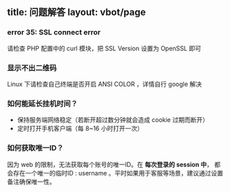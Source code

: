 title: 问题解答
layout: vbot/page
---

### error 35: SSL connect error

请检查 PHP 配置中的 curl 模块，把 SSL Version 设置为 OpenSSL 即可

### 显示不出二维码

Linux 下请检查自己终端是否开启 ANSI COLOR ，详情自行 google 解决

### 如何能延长挂机时间？

- 保持服务端网络稳定（若断开超过数分钟就会造成 cookie 过期而断开）
- 定时打开手机客户端（每 8~16 小时打开一次）

### 如何获取唯一ID？

因为 web 的限制，无法获取每个账号的唯一ID。在 **每次登录的 session 中**， 都会存在一个唯一的临时ID : username 。平时如果用于客服等场景，建议通过设置备注确保唯一性。